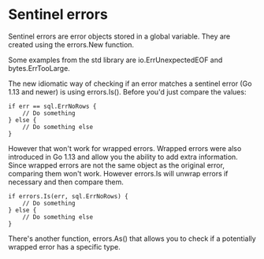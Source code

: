 # Sentinel errors

Sentinel errors are error objects stored in a global variable. They are created
using the errors.New function.

Some examples from the std library are io.ErrUnexpectedEOF and
bytes.ErrTooLarge.

The new idiomatic way of checking if an error matches a sentinel error (Go 1.13
and newer) is using errors.Is(). Before you'd just compare the values:

```
if err == sql.ErrNoRows {
    // Do something
} else {
    // Do something else
}
```

However that won't work for wrapped errors. Wrapped errors were also introduced
in Go 1.13 and allow you the ability to add extra information. Since wrapped
errors are not the same object as the original error, comparing them won't work.
However errors.Is will unwrap errors if necessary and then compare them.

```
if errors.Is(err, sql.ErrNoRows) {
    // Do something
} else {
    // Do something else
}
```

There's another function, errors.As() that allows you to check if a potentially
wrapped error has a specific type.